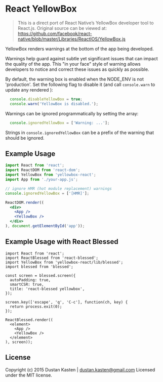 # React YellowBox

> This is a direct port of React Native’s YellowBox developer tool to React.js.
> Original source can be viewed at:
> https://github.com/facebook/react-native/blob/master/Libraries/ReactIOS/YellowBox.js


YellowBox renders warnings at the bottom of the app being developed.

Warnings help guard against subtle yet significant issues that can impact the
quality of the app. This "in your face" style of warning allows developers to
notice and correct these issues as quickly as possible.

By default, the warning box is enabled when the NODE_ENV is not 'production'.
Set the following flag to disable it (and call `console.warn` to update any
rendered <YellowBox>):

```js
  console.disableYellowBox = true;
  console.warn('YellowBox is disabled.');
```

Warnings can be ignored programmatically by setting the array:

```js
  console.ignoredYellowBox = ['Warning: ...'];
```

Strings in `console.ignoredYellowBox` can be a prefix of the warning that
should be ignored.

## Example Usage

```jsx
import React from 'react';
import ReactDOM from 'react-dom';
import YellowBox from 'yellowbox-react';
import App from './your-app.js';

// ignore HMR (hot module replacement) warnings
console.ignoredYellowBox = ['[HMR]'];

ReactDOM.render((
  <div>
    <App />
    <YellowBox />
  </div>
), document.getElementById('app'));
```

## Example Usage with React Blessed

```
import React from 'react';
import ReactBlessed from 'react-blessed';
import YellowBox from 'yellowbox-react/lib/blessed';
import blessed from 'blessed';

const screen = blessed.screen({
  autoPadding: true,
  smartCSR: true,
  title: 'react-blessed yellowbox',
});

screen.key(['escape', 'q', 'C-c'], function(ch, key) {
  return process.exit(0);
});

ReactBlessed.render((
  <element>
    <App />
    <YellowBox />
  </element>
), screen));
```

## License

Copyright (c) 2015 Dustan Kasten | dustan.kasten@gmail.com
Licensed under the MIT license.

